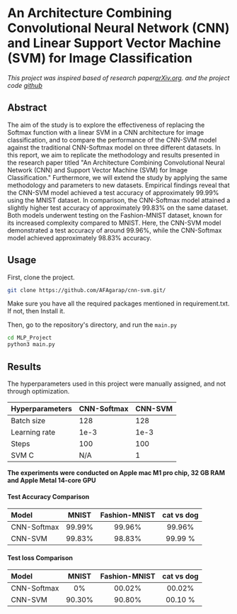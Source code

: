 An Architecture Combining Convolutional Neural Network (CNN) and Linear Support Vector Machine (SVM) for Image Classification
===

*This project was inspired based of research paper[arXiv.org](https://arxiv.org/abs/1712.03541). and the project code [github](https://github.com/AFAgarap/cnn-svm)*

## Abstract

The aim of the study is to explore the effectiveness of replacing the Softmax function with a linear SVM in a CNN architecture for image classification, and to compare the performance of the CNN-SVM model against the traditional CNN-Softmax model on three different datasets. In this report, we aim to replicate the methodology and results presented in the research paper titled "An Architecture Combining Convolutional Neural Network (CNN) and Support Vector Machine (SVM) for Image Classification." Furthermore, we will extend the study by applying the same methodology and parameters to new datasets.
Empirical findings reveal that the CNN-SVM model achieved a test accuracy of approximately 99.99% using the MNIST dataset. In comparison, the CNN-Softmax model attained a slightly higher test accuracy of approximately 99.83% on the same dataset. Both models underwent testing on the Fashion-MNIST dataset, known for its increased complexity compared to MNIST. Here, the CNN-SVM model demonstrated a test accuracy of around 99.96%, while the CNN-Softmax model achieved approximately 98.83% accuracy.

## Usage

First, clone the project.
```bash
git clone https://github.com/AFAgarap/cnn-svm.git/
```

Make sure you have all the required packages mentioned in requirement.txt. If not, then Install it. 

Then, go to the repository's directory, and run the `main.py` 
```bash
cd MLP_Project
python3 main.py 
```

## Results

The hyperparameters used in this project were manually assigned, and not through optimization.

|Hyperparameters|CNN-Softmax|CNN-SVM|
|---------------|-----------|-------|
|Batch size|128|128|
|Learning rate|1e-3|1e-3|
|Steps|100|100|
|SVM C|N/A|1|

**The experiments were conducted on Apple mac M1 pro chip, 32 GB RAM and Apple Metal 14-core GPU**

#### Test Accuracy Comparison

| Model             | MNIST    | Fashion-MNIST | cat vs dog |
| :---------------- | :------: | :------------:|:----------:|
| CNN-Softmax       |  99.99%  |     99.96%    |   99.96%   |
| CNN-SVM           |  99.83%  |     98.83%    |   99.99 %  |


#### Test loss Comparison

| Model             | MNIST    | Fashion-MNIST | cat vs dog |
| :---------------- | :------: | :------------:|:----------:|
| CNN-Softmax       |    0%    |     00.02%    |   00.02%   |
| CNN-SVM           |  90.30%  |     90.80%    |   00.10 %  |

